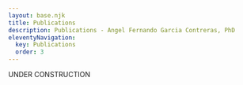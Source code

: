 ```yaml
---
layout: base.njk
title: Publications
description: Publications - Angel Fernando Garcia Contreras, PhD
eleventyNavigation:
  key: Publications
  order: 3
---
```


UNDER CONSTRUCTION